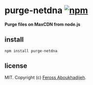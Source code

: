 # purge-netdna [![npm](https://img.shields.io/npm/v/purge-netdna.svg)](https://npmjs.org/package/purge-netdna)

#### Purge files on MaxCDN from node.js

## install

```
npm install purge-netdna
```

## license

MIT. Copyright (c) [Feross Aboukhadijeh](http://feross.org).
